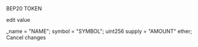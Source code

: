 BEP20 TOKEN 

edit value

_name = "NAME";
symbol = "SYMBOL";
uint256 supply  =  "AMOUNT" ether;
Cancel changes
